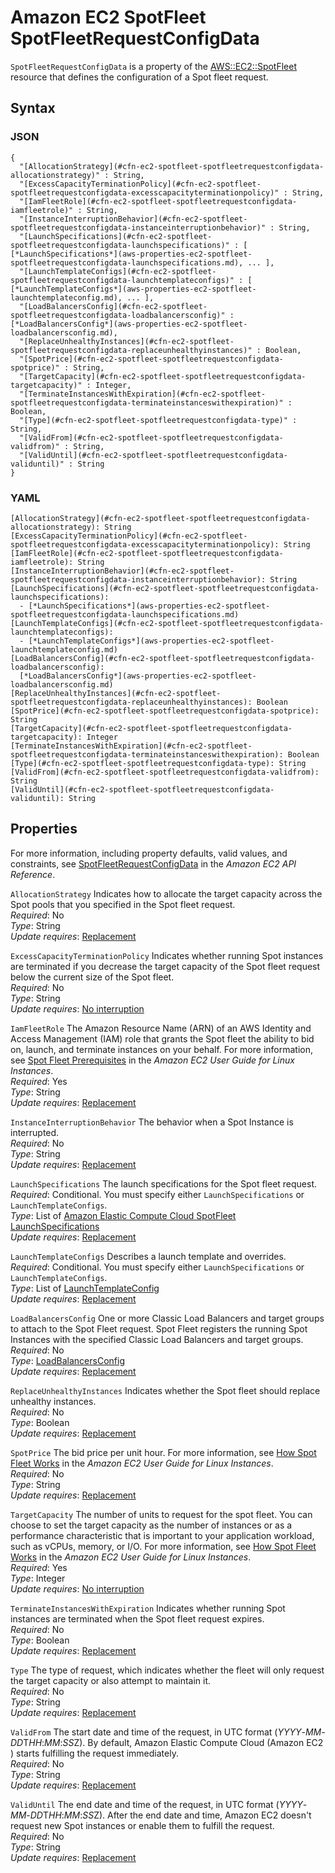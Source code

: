 # Amazon EC2 SpotFleet SpotFleetRequestConfigData<a name="aws-properties-ec2-spotfleet-spotfleetrequestconfigdata"></a>

`SpotFleetRequestConfigData` is a property of the [AWS::EC2::SpotFleet](aws-resource-ec2-spotfleet.md) resource that defines the configuration of a Spot fleet request\.

## Syntax<a name="w2922ab1c21c10c96d122c77b5"></a>

### JSON<a name="aws-properties-ec2-spotfleet-spotfleetrequestconfigdata-syntax.json"></a>

```
{
  "[AllocationStrategy](#cfn-ec2-spotfleet-spotfleetrequestconfigdata-allocationstrategy)" : String,
  "[ExcessCapacityTerminationPolicy](#cfn-ec2-spotfleet-spotfleetrequestconfigdata-excesscapacityterminationpolicy)" : String,
  "[IamFleetRole](#cfn-ec2-spotfleet-spotfleetrequestconfigdata-iamfleetrole)" : String,
  "[InstanceInterruptionBehavior](#cfn-ec2-spotfleet-spotfleetrequestconfigdata-instanceinterruptionbehavior)" : String,
  "[LaunchSpecifications](#cfn-ec2-spotfleet-spotfleetrequestconfigdata-launchspecifications)" : [ [*LaunchSpecifications*](aws-properties-ec2-spotfleet-spotfleetrequestconfigdata-launchspecifications.md), ... ],
  "[LaunchTemplateConfigs](#cfn-ec2-spotfleet-spotfleetrequestconfigdata-launchtemplateconfigs)" : [ [*LaunchTemplateConfigs*](aws-properties-ec2-spotfleet-launchtemplateconfig.md), ... ],
  "[LoadBalancersConfig](#cfn-ec2-spotfleet-spotfleetrequestconfigdata-loadbalancersconfig)" : [*LoadBalancersConfig*](aws-properties-ec2-spotfleet-loadbalancersconfig.md),
  "[ReplaceUnhealthyInstances](#cfn-ec2-spotfleet-spotfleetrequestconfigdata-replaceunhealthyinstances)" : Boolean,
  "[SpotPrice](#cfn-ec2-spotfleet-spotfleetrequestconfigdata-spotprice)" : String,
  "[TargetCapacity](#cfn-ec2-spotfleet-spotfleetrequestconfigdata-targetcapacity)" : Integer,
  "[TerminateInstancesWithExpiration](#cfn-ec2-spotfleet-spotfleetrequestconfigdata-terminateinstanceswithexpiration)" : Boolean,
  "[Type](#cfn-ec2-spotfleet-spotfleetrequestconfigdata-type)" : String,
  "[ValidFrom](#cfn-ec2-spotfleet-spotfleetrequestconfigdata-validfrom)" : String,
  "[ValidUntil](#cfn-ec2-spotfleet-spotfleetrequestconfigdata-validuntil)" : String
}
```

### YAML<a name="aws-properties-ec2-spotfleet-spotfleetrequestconfigdata-syntax.yaml"></a>

```
[AllocationStrategy](#cfn-ec2-spotfleet-spotfleetrequestconfigdata-allocationstrategy): String
[ExcessCapacityTerminationPolicy](#cfn-ec2-spotfleet-spotfleetrequestconfigdata-excesscapacityterminationpolicy): String
[IamFleetRole](#cfn-ec2-spotfleet-spotfleetrequestconfigdata-iamfleetrole): String
[InstanceInterruptionBehavior](#cfn-ec2-spotfleet-spotfleetrequestconfigdata-instanceinterruptionbehavior): String
[LaunchSpecifications](#cfn-ec2-spotfleet-spotfleetrequestconfigdata-launchspecifications):
  - [*LaunchSpecifications*](aws-properties-ec2-spotfleet-spotfleetrequestconfigdata-launchspecifications.md)
[LaunchTemplateConfigs](#cfn-ec2-spotfleet-spotfleetrequestconfigdata-launchtemplateconfigs):
  - [*LaunchTemplateConfigs*](aws-properties-ec2-spotfleet-launchtemplateconfig.md)
[LoadBalancersConfig](#cfn-ec2-spotfleet-spotfleetrequestconfigdata-loadbalancersconfig): 
  [*LoadBalancersConfig*](aws-properties-ec2-spotfleet-loadbalancersconfig.md)
[ReplaceUnhealthyInstances](#cfn-ec2-spotfleet-spotfleetrequestconfigdata-replaceunhealthyinstances): Boolean
[SpotPrice](#cfn-ec2-spotfleet-spotfleetrequestconfigdata-spotprice): String
[TargetCapacity](#cfn-ec2-spotfleet-spotfleetrequestconfigdata-targetcapacity): Integer
[TerminateInstancesWithExpiration](#cfn-ec2-spotfleet-spotfleetrequestconfigdata-terminateinstanceswithexpiration): Boolean
[Type](#cfn-ec2-spotfleet-spotfleetrequestconfigdata-type): String
[ValidFrom](#cfn-ec2-spotfleet-spotfleetrequestconfigdata-validfrom): String
[ValidUntil](#cfn-ec2-spotfleet-spotfleetrequestconfigdata-validuntil): String
```

## Properties<a name="w2922ab1c21c10c96d122c77b7"></a>

For more information, including property defaults, valid values, and constraints, see [SpotFleetRequestConfigData](https://docs.aws.amazon.com/AWSEC2/latest/APIReference/API_SpotFleetRequestConfigData.html) in the *Amazon EC2 API Reference*\.

`AllocationStrategy`  <a name="cfn-ec2-spotfleet-spotfleetrequestconfigdata-allocationstrategy"></a>
Indicates how to allocate the target capacity across the Spot pools that you specified in the Spot fleet request\.  
*Required*: No  
*Type*: String  
*Update requires*: [Replacement](using-cfn-updating-stacks-update-behaviors.md#update-replacement)

`ExcessCapacityTerminationPolicy`  <a name="cfn-ec2-spotfleet-spotfleetrequestconfigdata-excesscapacityterminationpolicy"></a>
Indicates whether running Spot instances are terminated if you decrease the target capacity of the Spot fleet request below the current size of the Spot fleet\.  
*Required*: No  
*Type*: String  
*Update requires*: [No interruption](using-cfn-updating-stacks-update-behaviors.md#update-no-interrupt)

`IamFleetRole`  <a name="cfn-ec2-spotfleet-spotfleetrequestconfigdata-iamfleetrole"></a>
The Amazon Resource Name \(ARN\) of an AWS Identity and Access Management \(IAM\) role that grants the Spot fleet the ability to bid on, launch, and terminate instances on your behalf\. For more information, see [Spot Fleet Prerequisites](https://docs.aws.amazon.com/AWSEC2/latest/UserGuide/spot-fleet-requests.html#spot-fleet-prerequisites) in the *Amazon EC2 User Guide for Linux Instances*\.  
*Required*: Yes  
*Type*: String  
*Update requires*: [Replacement](using-cfn-updating-stacks-update-behaviors.md#update-replacement)

`InstanceInterruptionBehavior`  <a name="cfn-ec2-spotfleet-spotfleetrequestconfigdata-instanceinterruptionbehavior"></a>
The behavior when a Spot Instance is interrupted\.  
*Required*: No  
*Type*: String  
*Update requires*: [Replacement](using-cfn-updating-stacks-update-behaviors.md#update-replacement)

`LaunchSpecifications`  <a name="cfn-ec2-spotfleet-spotfleetrequestconfigdata-launchspecifications"></a>
The launch specifications for the Spot fleet request\.  
*Required*: Conditional\. You must specify either `LaunchSpecifications` or `LaunchTemplateConfigs`\.  
*Type*: List of [Amazon Elastic Compute Cloud SpotFleet LaunchSpecifications](aws-properties-ec2-spotfleet-spotfleetrequestconfigdata-launchspecifications.md)  
*Update requires*: [Replacement](using-cfn-updating-stacks-update-behaviors.md#update-replacement)

`LaunchTemplateConfigs`  <a name="cfn-ec2-spotfleet-spotfleetrequestconfigdata-launchtemplateconfigs"></a>
Describes a launch template and overrides\.  
*Required*: Conditional\. You must specify either `LaunchSpecifications` or `LaunchTemplateConfigs`\.  
*Type*: List of [LaunchTemplateConfig](aws-properties-ec2-spotfleet-launchtemplateconfig.md)  
*Update requires*: [Replacement](using-cfn-updating-stacks-update-behaviors.md#update-replacement)

`LoadBalancersConfig`  <a name="cfn-ec2-spotfleet-spotfleetrequestconfigdata-loadbalancersconfig"></a>
One or more Classic Load Balancers and target groups to attach to the Spot Fleet request\. Spot Fleet registers the running Spot Instances with the specified Classic Load Balancers and target groups\.  
*Required*: No  
*Type*: [LoadBalancersConfig](aws-properties-ec2-spotfleet-loadbalancersconfig.md)  
*Update requires*: [Replacement](using-cfn-updating-stacks-update-behaviors.md#update-replacement)

`ReplaceUnhealthyInstances`  <a name="cfn-ec2-spotfleet-spotfleetrequestconfigdata-replaceunhealthyinstances"></a>
Indicates whether the Spot fleet should replace unhealthy instances\.  
*Required*: No  
*Type*: Boolean  
*Update requires*: [Replacement](using-cfn-updating-stacks-update-behaviors.md#update-replacement)

`SpotPrice`  <a name="cfn-ec2-spotfleet-spotfleetrequestconfigdata-spotprice"></a>
The bid price per unit hour\. For more information, see [How Spot Fleet Works](https://docs.aws.amazon.com/AWSEC2/latest/UserGuide/spot-fleet.html) in the *Amazon EC2 User Guide for Linux Instances*\.  
*Required*: No  
*Type*: String  
*Update requires*: [Replacement](using-cfn-updating-stacks-update-behaviors.md#update-replacement)

`TargetCapacity`  <a name="cfn-ec2-spotfleet-spotfleetrequestconfigdata-targetcapacity"></a>
The number of units to request for the spot fleet\. You can choose to set the target capacity as the number of instances or as a performance characteristic that is important to your application workload, such as vCPUs, memory, or I/O\. For more information, see [How Spot Fleet Works](https://docs.aws.amazon.com/AWSEC2/latest/UserGuide/spot-fleet.html) in the *Amazon EC2 User Guide for Linux Instances*\.  
*Required*: Yes  
*Type*: Integer  
*Update requires*: [No interruption](using-cfn-updating-stacks-update-behaviors.md#update-no-interrupt)

`TerminateInstancesWithExpiration`  <a name="cfn-ec2-spotfleet-spotfleetrequestconfigdata-terminateinstanceswithexpiration"></a>
Indicates whether running Spot instances are terminated when the Spot fleet request expires\.  
*Required*: No  
*Type*: Boolean  
*Update requires*: [Replacement](using-cfn-updating-stacks-update-behaviors.md#update-replacement)

`Type`  <a name="cfn-ec2-spotfleet-spotfleetrequestconfigdata-type"></a>
The type of request, which indicates whether the fleet will only request the target capacity or also attempt to maintain it\.  
*Required*: No  
*Type*: String  
*Update requires*: [Replacement](using-cfn-updating-stacks-update-behaviors.md#update-replacement)

`ValidFrom`  <a name="cfn-ec2-spotfleet-spotfleetrequestconfigdata-validfrom"></a>
The start date and time of the request, in UTC format \(*YYYY*\-*MM*\-*DD*T*HH*:*MM*:*SS*Z\)\. By default, Amazon Elastic Compute Cloud \(Amazon EC2 \) starts fulfilling the request immediately\.  
*Required*: No  
*Type*: String  
*Update requires*: [Replacement](using-cfn-updating-stacks-update-behaviors.md#update-replacement)

`ValidUntil`  <a name="cfn-ec2-spotfleet-spotfleetrequestconfigdata-validuntil"></a>
The end date and time of the request, in UTC format \(*YYYY*\-*MM*\-*DD*T*HH*:*MM*:*SS*Z\)\. After the end date and time, Amazon EC2 doesn't request new Spot instances or enable them to fulfill the request\.  
*Required*: No  
*Type*: String  
*Update requires*: [Replacement](using-cfn-updating-stacks-update-behaviors.md#update-replacement)